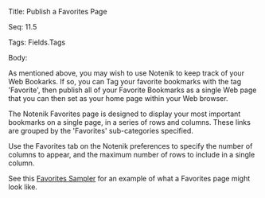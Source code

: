 Title:  Publish a Favorites Page

Seq:    11.5

Tags:   Fields.Tags

Body:   
 
As mentioned above, you may wish to use Notenik to keep track of your Web Bookarks. If so, you can Tag your favorite bookmarks with the tag 'Favorite', then publish all of your Favorite Bookmarks as a single Web page that you can then set as your home page within your Web browser. 

The Notenik Favorites page is designed to display your most important bookmarks on a single page, in a series of rows and columns. These links are grouped by the 'Favorites' sub-categories specified. 

Use the Favorites tab on the Notenik preferences to specify the number of columns to appear, and the maximum number of rows to include in a single column.

See this [Favorites Sampler](http://www.notenik.com/favorites/favorites.html) for an example of what a Favorites page might look like. 




